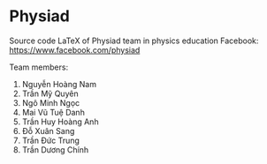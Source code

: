 # Physiad
Source code LaTeX of Physiad team in physics education
Facebook: https://www.facebook.com/physiad

Team members:
1. Nguyễn Hoàng Nam
2. Trần Mỹ Quyên
3. Ngô Minh Ngọc
4. Mai Vũ Tuệ Danh
5. Trần Huy Hoàng Anh
6. Đỗ Xuân Sang
7. Trần Đức Trung
8. Trần Dương Chính

